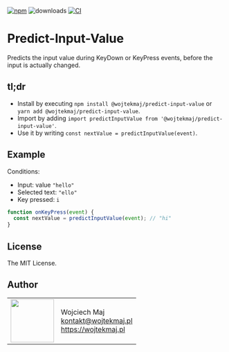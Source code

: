 [![npm](https://img.shields.io/npm/v/@wojtekmaj/predict-input-value.svg)](https://www.npmjs.com/package/@wojtekmaj/predict-input-value) ![downloads](https://img.shields.io/npm/dt/@wojtekmaj/predict-input-value.svg) [![CI](https://github.com/wojtekmaj/predict-input-value/workflows/CI/badge.svg)](https://github.com/wojtekmaj/predict-input-value/actions)

# Predict-Input-Value

Predicts the input value during KeyDown or KeyPress events, before the input is actually changed.

## tl;dr

- Install by executing `npm install @wojtekmaj/predict-input-value` or `yarn add @wojtekmaj/predict-input-value`.
- Import by adding `import predictInputValue from '@wojtekmaj/predict-input-value'`.
- Use it by writing `const nextValue = predictInputValue(event)`.

## Example

Conditions:

- Input: value `"hello"`
- Selected text: `"ello"`
- Key pressed: `i`

```js
function onKeyPress(event) {
  const nextValue = predictInputValue(event); // "hi"
}
```

## License

The MIT License.

## Author

<table>
  <tr>
    <td>
      <img src="https://github.com/wojtekmaj.png?s=100" width="100">
    </td>
    <td>
      Wojciech Maj<br />
      <a href="mailto:kontakt@wojtekmaj.pl">kontakt@wojtekmaj.pl</a><br />
      <a href="https://wojtekmaj.pl">https://wojtekmaj.pl</a>
    </td>
  </tr>
</table>
